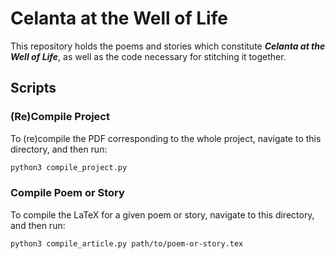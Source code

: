 # Celanta at the Well of Life

This repository holds the poems and stories which constitute ***Celanta at the Well of Life***, as well as the code necessary for stitching it together.

## Scripts

### (Re)Compile Project

To (re)compile the PDF corresponding to the whole project, navigate to this directory, and then run:

```sh
python3 compile_project.py
```

### Compile Poem or Story

To compile the LaTeX for a given poem or story, navigate to this directory, and then run:

```sh
python3 compile_article.py path/to/poem-or-story.tex
```

